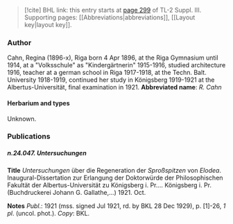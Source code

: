 > [!cite] BHL link: this entry starts at [page 299](https://www.biodiversitylibrary.org/page/33266606) of TL-2 Suppl. III.
> Supporting pages: [[Abbreviations|abbreviations]], [[Layout key|layout key]].

### Author

Cahn, Regina (1896-x), Riga born 4 Apr 1896, at the Riga Gymnasium until 1914, at a "Volksschule" as "Kindergärtnerin" 1915-1916, studied architecture 1916, teacher at a german school in Riga 1917-1918, at the Techn. Balt. University 1918-1919, continued her study in Königsberg 1919-1921 at the Albertus-Universität, final examination in 1921. 
**Abbreviated name**: *R. Cahn*

#### Herbarium and types

Unknown.

### Publications

##### n.24.047. Untersuchungen

**Title**
*Untersuchungen* über die Regeneration der *Sproßspitzen* von *Elodea*. Inaugural-Dissertation zur Erlangung der Doktorwürde der Philosophischen Fakultät der Albertus-Universität zu Königsberg i. Pr.... Königsberg i. Pr. (Buchdruckerei Johann G. Gallathe,...) 1921. Oct.

**Notes**
*Publ*.: 1921 (mss. signed Jul 1921, rd. by BKL 28 Dec 1929), p. \[1\]-26, *1 pl*. (uncol. phot.).
*Copy*: BKL.

